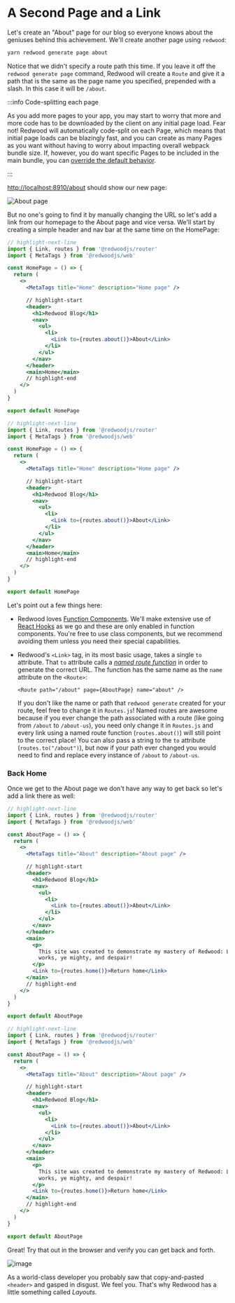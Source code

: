 # A Second Page and a Link

Let's create an "About" page for our blog so everyone knows about the geniuses behind this achievement. We'll create another page using `redwood`:

```bash
yarn redwood generate page about
```

Notice that we didn't specify a route path this time. If you leave it off the `redwood generate page` command, Redwood will create a `Route` and give it a path that is the same as the page name you specified, prepended with a slash. In this case it will be `/about`.

:::info Code-splitting each page

As you add more pages to your app, you may start to worry that more and more code has to be downloaded by the client on any initial page load. Fear not! Redwood will automatically code-split on each Page, which means that initial page loads can be blazingly fast, and you can create as many Pages as you want without having to worry about impacting overall webpack bundle size. If, however, you do want specific Pages to be included in the main bundle, you can [override the default behavior](../../router.md#not-code-splitting).

:::

[http://localhost:8910/about](http://localhost:8910/about) should show our new page:

![About page](https://user-images.githubusercontent.com/300/145647906-56b02a6c-b92c-40c6-9d37-860584ffaa6b.png)

But no one's going to find it by manually changing the URL so let's add a link from our homepage to the About page and vice versa. We'll start by creating a simple header and nav bar at the same time on the HomePage:

<Tabs groupId="js-ts">
<TabItem value="js" label="JavaScript">

```jsx title="web/src/pages/HomePage/HomePage.js"
// highlight-next-line
import { Link, routes } from '@redwoodjs/router'
import { MetaTags } from '@redwoodjs/web'

const HomePage = () => {
  return (
    <>
      <MetaTags title="Home" description="Home page" />

      // highlight-start
      <header>
        <h1>Redwood Blog</h1>
        <nav>
          <ul>
            <li>
              <Link to={routes.about()}>About</Link>
            </li>
          </ul>
        </nav>
      </header>
      <main>Home</main>
      // highlight-end
    </>
  )
}

export default HomePage
```

</TabItem>
<TabItem value="ts" label="TypeScript">

```jsx title="web/src/pages/HomePage/HomePage.tsx"
// highlight-next-line
import { Link, routes } from '@redwoodjs/router'
import { MetaTags } from '@redwoodjs/web'

const HomePage = () => {
  return (
    <>
      <MetaTags title="Home" description="Home page" />

      // highlight-start
      <header>
        <h1>Redwood Blog</h1>
        <nav>
          <ul>
            <li>
              <Link to={routes.about()}>About</Link>
            </li>
          </ul>
        </nav>
      </header>
      <main>Home</main>
      // highlight-end
    </>
  )
}

export default HomePage
```

</TabItem>
</Tabs>

Let's point out a few things here:

- Redwood loves [Function Components](https://www.robinwieruch.de/react-function-component). We'll make extensive use of [React Hooks](https://reactjs.org/docs/hooks-intro.html) as we go and these are only enabled in function components. You're free to use class components, but we recommend avoiding them unless you need their special capabilities.
- Redwood's `<Link>` tag, in its most basic usage, takes a single `to` attribute. That `to` attribute calls a [_named route function_](../../router.md#link-and-named-route-functions) in order to generate the correct URL. The function has the same name as the `name` attribute on the `<Route>`:

  `<Route path="/about" page={AboutPage} name="about" />`

  If you don't like the name or path that `redwood generate` created for your route, feel free to change it in `Routes.js`! Named routes are awesome because if you ever change the path associated with a route (like going from `/about` to `/about-us`), you need only change it in `Routes.js` and every link using a named route function (`routes.about()`) will still point to the correct place! You can also pass a string to the `to` attribute (`routes.to("/about")`), but now if your path ever changed you would need to find and replace every instance of `/about` to `/about-us`.

### Back Home

Once we get to the About page we don't have any way to get back so let's add a link there as well:

<Tabs groupId="js-ts">
<TabItem value="js" label="JavaScript">

```jsx title="web/src/pages/AboutPage/AboutPage.js"
// highlight-next-line
import { Link, routes } from '@redwoodjs/router'
import { MetaTags } from '@redwoodjs/web'

const AboutPage = () => {
  return (
    <>
      <MetaTags title="About" description="About page" />

      // highlight-start
      <header>
        <h1>Redwood Blog</h1>
        <nav>
          <ul>
            <li>
              <Link to={routes.about()}>About</Link>
            </li>
          </ul>
        </nav>
      </header>
      <main>
        <p>
          This site was created to demonstrate my mastery of Redwood: Look on my
          works, ye mighty, and despair!
        </p>
        <Link to={routes.home()}>Return home</Link>
      </main>
      // highlight-end
    </>
  )
}

export default AboutPage
```

</TabItem>
<TabItem value="ts" label="TypeScript">

```jsx title="web/src/pages/AboutPage/AboutPage.tsx"
// highlight-next-line
import { Link, routes } from '@redwoodjs/router'
import { MetaTags } from '@redwoodjs/web'

const AboutPage = () => {
  return (
    <>
      <MetaTags title="About" description="About page" />

      // highlight-start
      <header>
        <h1>Redwood Blog</h1>
        <nav>
          <ul>
            <li>
              <Link to={routes.about()}>About</Link>
            </li>
          </ul>
        </nav>
      </header>
      <main>
        <p>
          This site was created to demonstrate my mastery of Redwood: Look on my
          works, ye mighty, and despair!
        </p>
        <Link to={routes.home()}>Return home</Link>
      </main>
      // highlight-end
    </>
  )
}

export default AboutPage
```

</TabItem>
</Tabs>

Great! Try that out in the browser and verify you can get back and forth.

![image](https://user-images.githubusercontent.com/300/145899850-2906c2e3-4ec1-4f8a-9c95-e43b0f7da73f.png)

As a world-class developer you probably saw that copy-and-pasted `<header>` and gasped in disgust. We feel you. That's why Redwood has a little something called _Layouts_.
